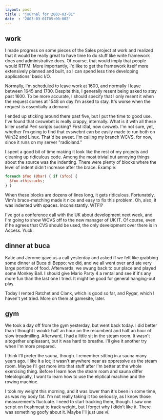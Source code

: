 ```yaml
---
layout: post
title : "journal for 2003-03-01"
date  : "2003-03-01T05:00:00Z"
---
```


## work

I made progress on some pieces of the Sales project at work and realized that
it would be really great to have time to do stuff like write framework docs and
administrative docs.  Of course, that would imply that people would RTFM.  More
importantly, I'd like to get the framework itself more extensively planned and
built, so I can spend less time developing applications' basic I/O.

Normally, I'm scheduled to leave work at 1600, and normally I leave between
1645 and 1730.  Despite this, I generally resent being asked to stay past 1600.
To be more accurate, I should specify that I only resent it when the request
comes at 1548 on day I'm asked to stay.  It's worse when the request is
essentially a demand.

I ended up sticking around there past five, but I put the time to good use.
I've found that cvswebnt is really crappy, internally.  What is it with all
these killer useful Perl scripts sucking?  First iGal, now cvsweb.  I'm not
sure, yet, whether I'm going to find that cvswebnt can be easily made to run
both on Win32 and Linux.  That'd be sweet.  I'm calling my branch WCVS, for
now, since it runs on my server "radioland."

I spent a good bit of time making it look like the rest of my projects and
cleaning up ridiculous code.  Among the most trivial but annoying things about
the source was the indenting.  There were plenty of blocks where the level of
indent didn't increase after the brace.  Example:

```perl
foreach $foo (@bar) { if ($foo) {
  $foo->thissucks;
} }
```

When these blocks are dozens of lines long, it gets ridiculous.  Fortunately,
Vim's brace-matching made it nice and easy to fix this problem.  Oh, also, it
was indented with spaces.  Inconsistantly.  WTF!?

I've got a conference call with the UK about development next week, and I'm
going to show WCVS off to the new manager of UK IT.  Of course, even if he
agrees that CVS should be used, the only development over there is in Access.
Yuck.

## dinner at buca

Katie and Jerome gave us a call yesterday and asked if we felt like grabbing
some dinner at Buca di Beppo;  we did, and we all went over and ate very large
portions of food.  Afterwards, we swung back to our place and played some
Monkey Ball.  I should give Mario Party 4 a rental and see if it's any more fun
than the last one I tried.  It might be good for general hanging-out play.

Today I rented Ratchet and Clank, which is good so far, and Rygar, which I
haven't yet tried.  More on them at gamesite, later.

## gym

We took a day off from the gym yesterday, but went back today.  I did better
than I thought I would: half an hour on the recumbent and half an hour of slow
treadmilling.  Afterward, I had a little sit in the steam room.  It wasn't
altogether unpleasant, but it was hard to breathe.  I'll give it another try
when I'm more prepared.

I think I'll prefer the sauna, though.  I remember sitting in a sauna many
years ago.  I like it a lot; it wasn't anywhere near as oppressive as the steam
room.  Maybe I'll get more into that stuff after I'm better at the whole
exercising thing.  Before I learn how the steam room and sauna differ
teleologically, I want to learn how to use the eliptical machine and the rowing
machine.

I took my weight this morning, and it was lower than it's been in some time, as
was my body fat.  I'm not really taking it too seriously, as I know those
measurements fluctuate.  I need to start tracking them, though.  I saw one
script on freshmeat to track weight, but I forget why I didn't like it.  There
was something goofy about it.  Maybe I'll just use vi.
